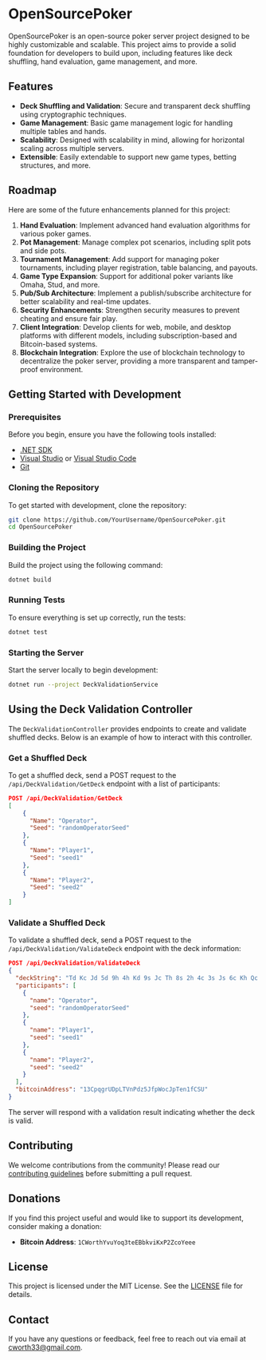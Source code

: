 # OpenSourcePoker

OpenSourcePoker is an open-source poker server project designed to be highly customizable and scalable. This project aims to provide a solid foundation for developers to build upon, including features like deck shuffling, hand evaluation, game management, and more.

## Features

- **Deck Shuffling and Validation**: Secure and transparent deck shuffling using cryptographic techniques.
- **Game Management**: Basic game management logic for handling multiple tables and hands.
- **Scalability**: Designed with scalability in mind, allowing for horizontal scaling across multiple servers.
- **Extensible**: Easily extendable to support new game types, betting structures, and more.

## Roadmap

Here are some of the future enhancements planned for this project:

1. **Hand Evaluation**: Implement advanced hand evaluation algorithms for various poker games.
2. **Pot Management**: Manage complex pot scenarios, including split pots and side pots.
3. **Tournament Management**: Add support for managing poker tournaments, including player registration, table balancing, and payouts.
4. **Game Type Expansion**: Support for additional poker variants like Omaha, Stud, and more.
5. **Pub/Sub Architecture**: Implement a publish/subscribe architecture for better scalability and real-time updates.
6. **Security Enhancements**: Strengthen security measures to prevent cheating and ensure fair play.
7. **Client Integration**: Develop clients for web, mobile, and desktop platforms with different models, including subscription-based and Bitcoin-based systems.
8. **Blockchain Integration**: Explore the use of blockchain technology to decentralize the poker server, providing a more transparent and tamper-proof environment.

## Getting Started with Development

### Prerequisites

Before you begin, ensure you have the following tools installed:

- [.NET SDK](https://dotnet.microsoft.com/download)
- [Visual Studio](https://visualstudio.microsoft.com/) or [Visual Studio Code](https://code.visualstudio.com/)
- [Git](https://git-scm.com/)

### Cloning the Repository

To get started with development, clone the repository:

```bash
git clone https://github.com/YourUsername/OpenSourcePoker.git
cd OpenSourcePoker
```

### Building the Project

Build the project using the following command:

```bash
dotnet build
```

### Running Tests

To ensure everything is set up correctly, run the tests:

```bash
dotnet test
```

### Starting the Server

Start the server locally to begin development:

```bash
dotnet run --project DeckValidationService
```

## Using the Deck Validation Controller

The `DeckValidationController` provides endpoints to create and validate shuffled decks. Below is an example of how to interact with this controller.

### Get a Shuffled Deck

To get a shuffled deck, send a POST request to the `/api/DeckValidation/GetDeck` endpoint with a list of participants:

```json
POST /api/DeckValidation/GetDeck
[
    {
      "Name": "Operator",
      "Seed": "randomOperatorSeed"
    },
    {
      "Name": "Player1",
      "Seed": "seed1"
    },
    {
      "Name": "Player2",
      "Seed": "seed2"
    }
]
```

### Validate a Shuffled Deck

To validate a shuffled deck, send a POST request to the `/api/DeckValidation/ValidateDeck` endpoint with the deck information:

```json
POST /api/DeckValidation/ValidateDeck
{
  "deckString": "Td Kc Jd 5d 9h 4h Kd 9s Jc Th 8s 2h 4c 3s Js 6c Kh Qc 7d Qh 6h Ts 5c 8h 5s Ks 9d 8d 2s Ad Ac 3c 7s 4d 2c Qs 3h 4s Tc 5h 2d 6d 7h 7c 9c Ah Jh Qd As 3d 8c 6s",
  "participants": [
    {
      "name": "Operator",
      "seed": "randomOperatorSeed"
    },
    {
      "name": "Player1",
      "seed": "seed1"
    },
    {
      "name": "Player2",
      "seed": "seed2"
    }
  ],
  "bitcoinAddress": "13CpqgrUDpLTVnPdz5JfpWocJpTen1fCSU"
}
```

The server will respond with a validation result indicating whether the deck is valid.

## Contributing

We welcome contributions from the community! Please read our [contributing guidelines](CONTRIBUTING.md) before submitting a pull request.

## Donations

If you find this project useful and would like to support its development, consider making a donation:

- **Bitcoin Address**: `1CWorthYvuYoq3teEBbkviKxP2ZcoYeee`

## License

This project is licensed under the MIT License. See the [LICENSE](LICENSE) file for details.

## Contact

If you have any questions or feedback, feel free to reach out via email at [cworth33@gmail.com](mailto:cworth33@gmail.com).
